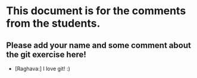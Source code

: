 # This document is for the comments from the students.

## Please add your name and some comment about the git exercise here!


* [Raghava:] I love git! :)


 
